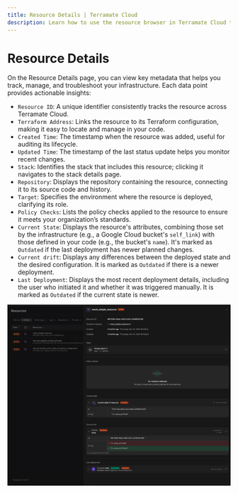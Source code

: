 ```yaml
---
title: Resource Details | Terramate Cloud
description: Learn how to use the resource browser in Terramate Cloud to keep an overview of your entire infrastructure footprint managed by multiple teams, environments, and repositories.
---
```


# Resource Details

On the Resource Details page, you can view key metadata that helps you track, manage, and troubleshoot your infrastructure. Each data point provides actionable insights:
- `Resource ID`: A unique identifier consistently tracks the resource across Terramate Cloud.
- `Terraform Address`: Links the resource to its Terraform configuration, making it easy to locate and manage in your code.
- `Created Time`: The timestamp when the resource was added, useful for auditing its lifecycle.
- `Updated Time`: The timestamp of the last status update helps you monitor recent changes.
- `Stack`: Identifies the stack that includes this resource; clicking it navigates to the stack details page.
- `Repository`: Displays the repository containing the resource, connecting it to its source code and history.
- `Target`: Specifies the environment where the resource is deployed, clarifying its role.
- `Policy Checks`: Lists the policy checks applied to the resource to ensure it meets your organization’s standards.
- `Current State`: Displays the resource's attributes, combining those set by the infrastructure (e.g., a Google Cloud bucket's `self_link`) with those defined in your code (e.g., the bucket's `name`). It's marked as `Outdated` if the last deployment has newer planned changes.
- `Current drift`: Displays any differences between the deployed state and the desired configuration. It is marked as `Outdated` if there is a newer deployment.
- `Last Deployment`: Displays the most recent deployment details, including the user who initiated it and whether it was triggered manually. It is marked as `Outdated` if the current state is newer.

![Resource details](../assets/resource-details.png)
